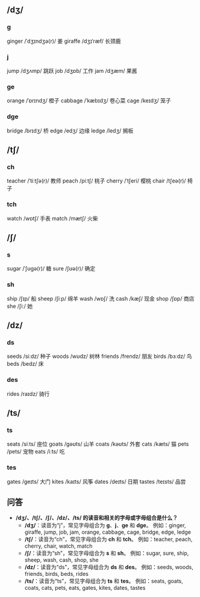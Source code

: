 ## /dʒ/

### g

ginger /ˈdʒɪndʒə(r)/ 姜
giraffe /dʒɪˈræf/ 长颈鹿

### j

jump /dʒʌmp/ 跳跃
job /dʒɒb/ 工作
jam /dʒæm/ 果酱

### ge

orange /ˈɒrɪndʒ/ 橙子
cabbage /ˈkæbɪdʒ/ 卷心菜
cage /keɪdʒ/ 笼子

### dge

bridge /brɪdʒ/ 桥
edge /edʒ/ 边缘
ledge /ledʒ/ 搁板

## /tʃ/

### ch

teacher /ˈtiːtʃə(r)/ 教师
peach /piːtʃ/ 桃子
cherry /ˈtʃeri/ 樱桃
chair /tʃeə(r)/ 椅子

### tch

watch /wɒtʃ/ 手表
match /mætʃ/ 火柴

## /ʃ/

### s

sugar /ˈʃʊɡə(r)/ 糖
sure /ʃʊə(r)/ 确定

### sh

ship /ʃɪp/ 船
sheep /ʃiːp/ 绵羊
wash /wɒʃ/ 洗
cash /kæʃ/ 现金
shop /ʃɒp/ 商店
she /ʃiː/ 她

## /dz/

### ds

seeds /siːdz/ 种子
woods /wʊdz/ 树林
friends /frendz/ 朋友
birds /bɜːdz/ 鸟
beds /bedz/ 床

### des

rides /raɪdz/ 骑行

## /ts/

### ts

seats /siːts/ 座位
goats /ɡəʊts/ 山羊
coats /kəʊts/ 外套
cats /kæts/ 猫
pets /pets/ 宠物
eats /iːts/ 吃

### tes

gates /ɡeɪts/ 大门
kites /kaɪts/ 风筝
dates /deɪts/ 日期
tastes /teɪsts/ 品尝

## 问答

- **/dʒ/、/tʃ/、/ʃ/、/dz/、/ts/ 的读音和相关的字母或字母组合是什么？**
  - **/dʒ/**：读音为“j”，常见字母组合为 **g**、**j**、**ge** 和 **dge**。
    例如：ginger, giraffe, jump, job, jam, orange, cabbage, cage, bridge, edge, ledge
  - **/tʃ/**：读音为“ch”，常见字母组合为 **ch** 和 **tch**。
    例如：teacher, peach, cherry, chair, watch, match
  - **/ʃ/**：读音为“sh”，常见字母组合为 **s** 和 **sh**。
    例如：sugar, sure, ship, sheep, wash, cash, shop, she
  - **/dz/**：读音为“ds”，常见字母组合为 **ds** 和 **des**。
    例如：seeds, woods, friends, birds, beds, rides
  - **/ts/**：读音为“ts”，常见字母组合为 **ts** 和 **tes**。
    例如：seats, goats, coats, cats, pets, eats, gates, kites, dates, tastes

